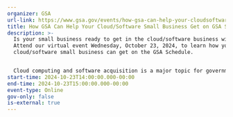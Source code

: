 ```yaml
---
organizer: GSA
url-link: https://www.gsa.gov/events/how-gsa-can-help-your-cloudsoftware-small-business-get-on-gsa-schedule-102324
title: How GSA Can Help Your Cloud/Software Small Business Get on GSA Schedule
description: >-
  Is your small business ready to get in the cloud/software business with GSA?
  Attend our virtual event Wednesday, October 23, 2024, to learn how your
  cloud/software small business can get on the GSA Schedule.


  Cloud computing and software acquisition is a major topic for government agencies, and we want to give small businesses the chance to learn how to become one of our Best-in-Class vendors to support various agency needs. Register now to attend.
start-time: 2024-10-23T14:00:00.000-00:00
end-time: 2024-10-23T15:00:00.000-00:00
event-type: Online
gov-only: false
is-external: true
---
```

